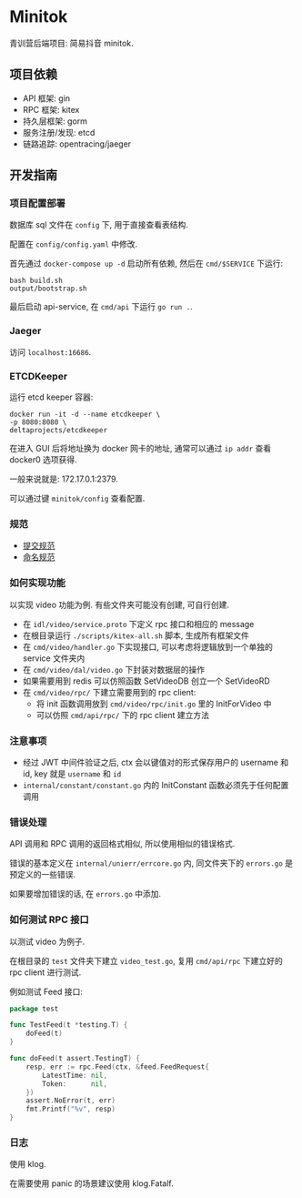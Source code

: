 # Minitok

青训营后端项目: 简易抖音 minitok.

## 项目依赖

- API 框架: gin 
- RPC 框架: kitex
- 持久层框架: gorm
- 服务注册/发现: etcd
- 链路追踪: opentracing/jaeger

## 开发指南

### 项目配置部署

数据库 sql 文件在 `config` 下, 用于直接查看表结构.

配置在 `config/config.yaml` 中修改.

首先通过 `docker-compose up -d` 启动所有依赖, 然后在 `cmd/$SERVICE` 下运行:

```shell
bash build.sh
output/bootstrap.sh
```

最后启动 api-service, 在 `cmd/api` 下运行 `go run .`.

### Jaeger

访问 `localhost:16686`.
 
### ETCDKeeper

运行 etcd keeper 容器:

```shell
docker run -it -d --name etcdkeeper \
-p 8080:8080 \
deltaprojects/etcdkeeper
```

在进入 GUI 后将地址换为 docker 网卡的地址, 通常可以通过 `ip addr` 查看 docker0 选项获得.

一般来说就是: 172.17.0.1:2379.

可以通过键 `minitok/config` 查看配置.

### 规范

- [提交规范](doc/commit.md)
- [命名规范](doc/naming.md)

### 如何实现功能

以实现 video 功能为例. 有些文件夹可能没有创建, 可自行创建.

- 在 `idl/video/service.proto` 下定义 rpc 接口和相应的 message
- 在根目录运行 `./scripts/kitex-all.sh` 脚本, 生成所有框架文件
- 在 `cmd/video/handler.go` 下实现接口, 可以考虑将逻辑放到一个单独的 service 文件夹内
- 在 `cmd/video/dal/video.go` 下封装对数据层的操作
- 如果需要用到 redis 可以仿照函数 SetVideoDB 创立一个 SetVideoRD
- 在 `cmd/video/rpc/` 下建立需要用到的 rpc client:
  - 将 init 函数调用放到 `cmd/video/rpc/init.go` 里的 InitForVideo 中
  - 可以仿照 `cmd/api/rpc/` 下的 rpc client 建立方法

### 注意事项

- 经过 JWT 中间件验证之后, ctx 会以键值对的形式保存用户的 username 和 id, key 就是 `username` 和 `id`
- `internal/constant/constant.go` 内的 InitConstant 函数必须先于任何配置调用

### 错误处理

API 调用和 RPC 调用的返回格式相似, 所以使用相似的错误格式.

错误的基本定义在 `internal/unierr/errcore.go` 内, 同文件夹下的 `errors.go` 是预定义的一些错误.

如果要增加错误的话, 在 `errors.go` 中添加.

### 如何测试 RPC 接口

以测试 video 为例子.

在根目录的 `test` 文件夹下建立 `video_test.go`, 复用 `cmd/api/rpc` 下建立好的 rpc client 进行测试.

例如测试 Feed 接口:

```go
package test

func TestFeed(t *testing.T) {
    doFeed(t)
}

func doFeed(t assert.TestingT) {
    resp, err := rpc.Feed(ctx, &feed.FeedRequest{
        LatestTime: nil,
        Token:      nil,
    })
    assert.NoError(t, err)
    fmt.Printf("%v", resp)
}
```

### 日志

使用 klog.

在需要使用 panic 的场景建议使用 klog.Fatalf.

